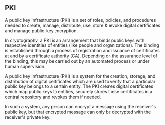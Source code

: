 ## PKI ##

A public key infrastructure (PKI) is a set of roles, policies, and procedures needed to create, manage, distribute, use, store & revoke digital certificates and manage public-key encryption.

In cryptography, a PKI is an arrangement that binds public keys with respective identities of entities (like people and organizations). The binding is established through a process of registration and issuance of certificates at and by a certificate authority (CA). Depending on the assurance level of the binding, this may be carried out by an automated process or under human supervision.

A public key infrastructure (PKI) is a system for the creation, storage, and distribution of digital certificates which are used to verify that a particular public key belongs to a certain entity. The PKI creates digital certificates which map public keys to entities, securely stores these certificates in a central repository and revokes them if needed.

In such a system, any person can encrypt a message using the receiver's public key, but that encrypted message can only be decrypted with the receiver's private key.
